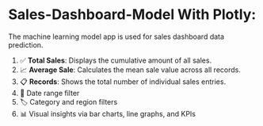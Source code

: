 # Sales-Dashboard-Model With Plotly:
The machine learning model app is used for sales dashboard data prediction.
1. ✅ **Total Sales**: Displays the cumulative amount of all sales.
2. 📈 **Average Sale**: Calculates the mean sale value across all records.
3. 📋 **Records**: Shows the total number of individual sales entries.
4. 📅 Date range filter
5. 🏷️ Category and region filters
6. 📊 Visual insights via bar charts, line graphs, and KPIs
